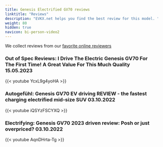 ```yaml
---
title: Genesis Electrified GV70 reviews
linktitle: "Reviews"
description: "EVKX.net helps you find the best review for this model. "
weight: 80
hidden: true
navicon: bi-person-video2
---
```

We collect reviews from our [favorite online reviewers](/guides/evreviewers/)

### Out of Spec Reviews: I Drive The Electric Genesis GV70 For The First Time! A Great Value For This Much Quality 15.05.2023

{{< youtube YcxL9g4yoHA >}}

### Autogefühl: Genesis GV70 EV driving REVIEW - the fastest charging electrified mid-size SUV 03.10.2022

{{< youtube iQSYzFSCYXQ >}}

### Electrifying: Genesis GV70 2023 driven review: Posh or just overpriced? 03.10.2022

{{< youtube AqnDHrta-Tg >}}

